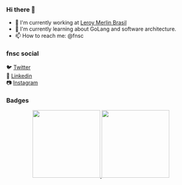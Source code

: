 ### Hi there 👋
- 🔭 I'm currently working at [Leroy Merlin Brasil](http://leroymerlin.com.br)
- 🌱 I'm currently learning about GoLang and software architecture.
- 📫 How to reach me: @fnsc

### fnsc social
🐦 [Twitter](https://twitter.com/fnscme) <br>
💼 [Linkedin](https://www.linkedin.com/in/fnsc) <br>
📷 [Instagram](http://instagram.com/fnsc) <br>

### Badges
<div align="center">
    <a href="https://github.com/fnsc"> 
        <img height="180em" src="https://github-readme-stats.vercel.app/api?username=fnsc&show_icons=true&theme=dark&include_all_commits=true&count_private=true" />
        <img height="180em" src="https://github-readme-stats.vercel.app/api/top-langs/?username=fnsc&layout=compact&theme=dark" />
    </a>
</div>

[comment]: <> (<div align="center">)

[comment]: <> (    <a href="https://github.com/fnsc"> )

[comment]: <> (        <img height="180em" src="https://github-readme-stats.vercel.app/api/wakatime?username=fnsc&theme=dark" />)

[comment]: <> (    </a>)

[comment]: <> (</div>)
